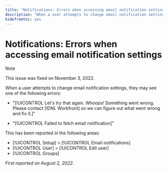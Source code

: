 ```yaml
---
title: "Notifications: Errors when accessing email notification settings"
description: "When a user attempts to change email notification settings, they may see an error."
hidefromtoc: yes
---
```


# Notifications: Errors when accessing email notification settings 

>[!NOTE]
>
>This issue was fixed on November 3, 2022.

When a user attempts to change email notification settings, they may see one of the following errors:

* "[!UICONTROL Let's try that again. Whoops! Something went wrong. Please contact [!DNL Workfront] so we can figure out what went wrong and fix it.]"

* "[!UICONTROL Failed to fetch email notification]"

This has been reported in the following areas:

* [!UICONTROL Setup] > [!UICONTROL Email notifications]
* [!UICONTROL User] > [!UICONTROL Edit user]
* [!UICONTROL Groups] 

_First reported on August 2, 2022._

